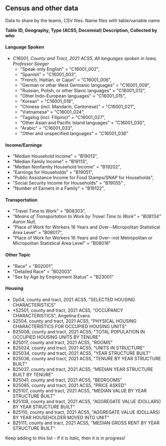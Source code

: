 ## Census and other data
Data to share by the teams, CSV files.  Name files with table/variable name


**Table ID, Geography, Type (ACS5, Decennial) Description, Collected by who**


#### Language Spoken
- *C16001, County and Tract, 2021 ACS5, All languages spoken in Iowa, Professor Seeger*
  - "Speak only English" = "C16001_002",
  - "Spanish" = "C16001_003", 
  - "French, Haitian, or Cajun" = "C16001_006", 
  - "German or other West Germanic languages" = "C16001_009", 
  - "Russian, Polish, or other Slavic languages" = "C16001_012",
  - "Other Indo-European languages" = "C16001_015",
  - "Korean" = "C16001_018",
  - "Chinese (incl. Mandarin, Cantonese)" = "C16001_021",
  - "Vietnamese" = "C16001_024",
  - "Tagalog (incl. Filipino)" = "C16001_027", 
  - "Other Asian and Pacific Island languages" = "C16001_030",
  - "Arabic" = "C16001_033",
  - "Other and unspecified languages" = "C16001_036"


#### Income/Earnings
  - "Median Household Income" = "B19013",
  - "Median Family Income" = "B19113",
  - "Median Nonfamliy Household Income" = "B19202",
  - "Earnings for Households" = "B19051",
  - "Public Assistance Income for Food Stamps/SNAP for Households",
  - "Social Security Income for Households" = "B19055" ,
  - "Number of Earners in a Family" = "B19122",
  
#### Transportation
  - "Travel Time to Work" = "B08303",
  - *"Means of Transportation to Work by Travel Time to Work" = "B08134" Aaron Null*,
  - "Place of Work for Workers 16 Years and Over--Micropolitan Statistical Area Level" = "B08017",
  - "Place of Work for Workers 16 Years and Over--not Metropolitan or Micropolitan Statistical Area Level" = "B08018"
  
  


#### Other Topic
  - "Race" = "B02001",
  - "Detailed Race" = "B02003"
  - "Sex by Age by Employment Status" = "B23001"

#### Housing
   - Dp04, county and tract, 2021 ACS5, "SELECTED HOUSING CHARACTERISTICS"
   - *S2501, county and tract, 2021 ACS5, "OCCUPANCY CHARACTERISTICS", Angelina Evans
   - S2504, county and tract, 2021 ACS5, "PHYSICAL HOUSING CHARACTERISTICS FOR OCCUPIED HOUSING UNITS"
   - B25008, county and tract, 2021 ACS5, "TOTAL POPULATION IN OCCUPIED HOUSING UNITS BY TENURE"
   - B25017, county and tract, 2021 ACS5, "ROOMS"
   - B25024, county and tract, 2021 ACS5, "UNITS IN STRUCTURE"
   - B25034, county and tract, 2021 ACS5, "YEAR STRUCTURE BUILT"
   - B25036, county and tract, 2021 ACS5, "TENURE BY YEAR STRUCTURE BUILT"
   - B25037, county and tract, 2021 ACS5, "MEDIAN YEAR STRUCTURE BUILT BY TENURE"
   - B25041, county and tract, 2021 ACS5, "BEDROOMS"
   - B25085, county and tract, 2021 ACS5, "PRICE ASKED"
   - B25107, county and tract, 2021 ACS5, "MEDIAN VALUE BY YEAR STRUCTURE BUILT"
   - B25108, county and tract, 2021 ACS5, "AGGREGATE VALUE (DOLLARS) BY YEAR STRUCTURE BUILT"
   - B25110, county and tract, 2021 ACS5, "AGGREGATE VALUE (DOLLARS) BY YEAR HOUSEHOLDER MOVED INTO UNIT"
   - B25111, county and tract, 2021 ACS5, "MEDIAN GROSS RENT BY YEAR STRUCTURE BUILT"

Keep adding to this list  - if it is italic, then it is in progress!
